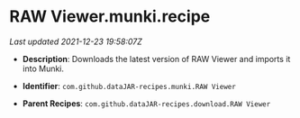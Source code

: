 # RAW Viewer.munki.recipe

_Last updated 2021-12-23 19:58:07Z_

- **Description**: Downloads the latest version of RAW Viewer and imports it into Munki.

- **Identifier**: `com.github.dataJAR-recipes.munki.RAW Viewer`

- **Parent Recipes**: `com.github.dataJAR-recipes.download.RAW Viewer`